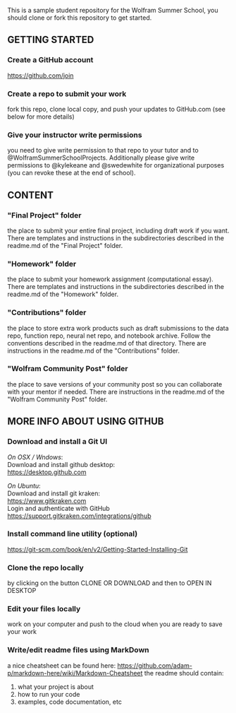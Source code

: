 This is a sample student repository for the Wolfram Summer School, you should clone or fork this repository to get started.

## GETTING STARTED

### Create a GitHub account
https://github.com/join

### Create a repo to submit your work
fork this repo, clone local copy, and push your updates to GitHub.com (see below for more details)

### Give your instructor write permissions
you need to give write permission to that repo to your tutor and to @WolframSummerSchoolProjects. Additionally please give write permissions to @kylekeane and @swedewhite for organizational purposes (you can revoke these at the end of school).

## CONTENT

### "Final Project" folder
the place to submit your entire final project, including draft work if you want. There are templates and instructions in the subdirectories described in the readme.md of the "Final Project" folder.

### "Homework" folder
the place to submit your homework assignment (computational essay). There are templates and instructions in the subdirectories described in the readme.md of the "Homework" folder.

### "Contributions" folder
the place to store extra work products such as draft submissions to the data repo, function repo, neural net repo, and notebook archive. Follow the conventions described in the readme.md of that directory. There are instructions in the readme.md of the "Contributions" folder.

### "Wolfram Community Post" folder
the place to save versions of your community post so you can collaborate with your mentor if needed. There are instructions in the readme.md of the "Wolfram Community Post" folder.

## MORE INFO ABOUT USING GITHUB

### Download and install a Git UI
*On OSX / Wndows*:  
Download and install github desktop:  
https://desktop.github.com  

*On Ubuntu*:  
Download and install git kraken:  
https://www.gitkraken.com  
Login and authenticate with GitHub  
https://support.gitkraken.com/integrations/github

### Install command line utility (optional)
https://git-scm.com/book/en/v2/Getting-Started-Installing-Git

### Clone the repo locally
by clicking on the button CLONE OR DOWNLOAD and then to OPEN IN DESKTOP

### Edit your files locally
work on your computer and push to the cloud when you are ready to save your work

### Write/edit readme files using MarkDown
a nice cheatsheet can be found here: https://github.com/adam-p/markdown-here/wiki/Markdown-Cheatsheet
the readme should contain:
1. what your project is about
2. how to run your code
3. examples, code documentation, etc
